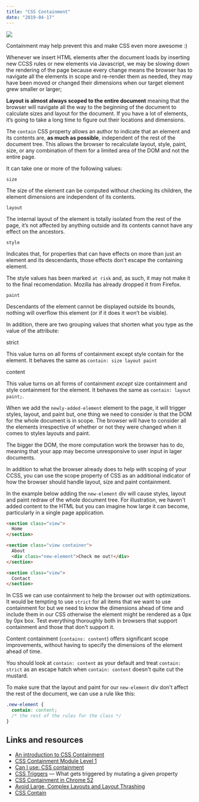 ```yaml
---
title: "CSS Containment"
date: "2019-04-17"
---
```


![](/images/2019/03/css-is-awesome.jpg)

Containment may help prevent this and make CSS even more awesome :)

Whenever we insert HTML elements after the document loads by inserting new CCSS rules or new elements via Javascript, we may be slowing down the rendering of the page because every change means the browser has to navigate all the elements in scope and re-render them as needed, they may have been moved or changed their dimensions when our target element grew smaller or larger;

**Layout is almost always scoped to the entire document** meaning that the browser will navigate all the way to the beginning of the document to calculate sizes and layout for the document. If you have a lot of elements, it’s going to take a long time to figure out their locations and dimensions.

The `contain` CSS property allows an author to indicate that an element and its contents are, **as much as possible**, independent of the rest of the document tree. This allows the browser to recalculate layout, style, paint, size, or any combination of them for a limited area of the DOM and not the entire page.

It can take one or more of the following values:

`size`

The size of the element can be computed without checking its children, the element dimensions are independent of its contents.

`layout`

The internal layout of the element is totally isolated from the rest of the page, it’s not affected by anything outside and its contents cannot have any effect on the ancestors.

`style`

Indicates that, for properties that can have effects on more than just an element and its descendants, those effects don't escape the containing element.

The style values has been marked `at risk` and, as such, it may not make it to the final recomendation. Mozilla has already dropped it from Firefox.

`paint`

Descendants of the element cannot be displayed outside its bounds, nothing will overflow this element (or if it does it won’t be visible).

In addition, there are two grouping values that shorten what you type as the value of the attribute:

strict

This value turns on all forms of containment except style contain for the element. It behaves the same as `contain: size layout paint`

content

This value turns on all forms of containment _except_ size containment and style containment for the element. It behaves the same as `contain: layout paint;`.

When we add the `newly-added-element` element to the page, it will trigger styles, layout, and paint but, one thing we need to consider is that the DOM for the whole document is in scope. The browser will have to consider all the elements irrespective of whether or not they were changed when it comes to styles layouts and paint.

The bigger the DOM, the more computation work the browser has to do, meaning that your app may become unresponsive to user input in lager documents.

In addition to what the browser already does to help with scoping of your CCSS, you can use the scope property of CSS as an additional indicator of how the browser should handle layout, size and paint containment.

In the example below adding the `new-element` div will cause styles, layout and paint redraw of the whole document tree. For illustration, we haven't added content to the HTML but you can imagine how large it can become, particularly in a single page application.

```html
<section class="view">
  Home
</section>

<section class="view container">
  About
  <div class="new-element">Check me out!</div>
</section>

<section class="view">
  Contact
</section>
```

In CSS we can use containment to help the browser out with optimizations. It would be tempting to use `strict` for all items that we want to use containment for but we need to know the dimensions ahead of time and include them in our CSS otherwise the element might be rendered as a 0px by 0px box. Test everything thoroughly both in browsers that support containment and those that don't support it.

Content containment (`contains: content`) offers significant scope improvements, without having to specify the dimensions of the element ahead of time.

You should look at `contain: content` as your default and treat `contain: strict` as an escape hatch when `contain: content` doesn't quite cut the mustard.

To make sure that the layout and paint for our `new-element` div don't affect the rest of the document, we can use a rule like this:

```css
.new-element {
  contain: content;
  /* the rest of the rules for the class */
}
```

## Links and resources

- [An introduction to CSS Containment](https://blogs.igalia.com/mrego/2019/01/11/an-introduction-to-css-containment/)
- [CSS Containment Module Level 1](https://www.w3.org/TR/css-contain-1/)
- [Can I use: CSS containment](https://caniuse.com/#feat=css-containment)
- [CSS Triggers](https://csstriggers.com/) — What gets triggered by mutating a given property
- [CSS Containment in Chrome 52](https://developers.google.com/web/updates/2016/06/css-containment)
- [Avoid Large, Complex Layouts and Layout Thrashing](https://developers.google.com/web/fundamentals/performance/rendering/avoid-large-complex-layouts-and-layout-thrashing)
- [CSS Contain](https://developer.mozilla.org/en-US/docs/Web/CSS/contain)
